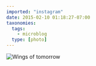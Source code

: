 ```yaml
---
imported: "instagram"
date: 2015-02-10 01:18:27-07:00
taxonomies:
  tags:
    - microblog
  type: [photo]
---
```

![Wings of tomorrow](/media/images/photos/2015/02/497918e8ff8e031474e669dcc0b05241.jpg)

